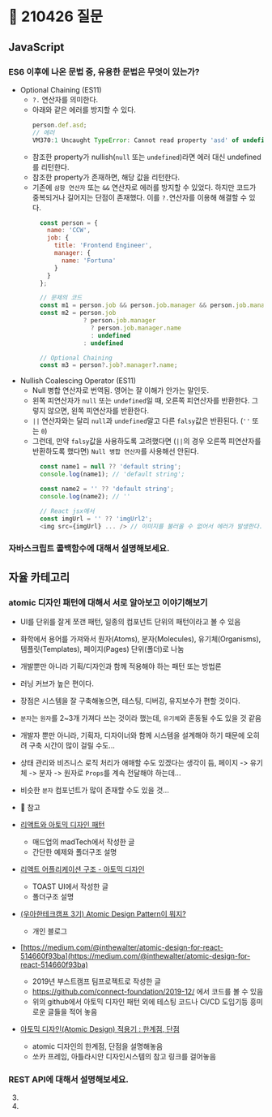 # 📆 210426 질문

## JavaScript
### ES6 이후에 나온 문법 중, 유용한 문법은 무엇이 있는가?
  - Optional Chaining (ES11)
    - `?.` 연산자를 의미한다.
    - 아래와 같은 에러를 방지할 수 있다.
      ```javascript
      person.def.asd;
      // 에러
      VM370:1 Uncaught TypeError: Cannot read property 'asd' of undefined at <anonymous>:1:12
      ```
    - 참조한 property가 nullish(`null` 또는 `undefined`)라면 에러 대신 undefined를 리턴한다.
    - 참조한 property가 존재하면, 해당 값을 리턴한다.
    - 기존에 `삼항 연산자` 또는 `&&` 연산자로 에러를 방지할 수 있었다. 하지만 코드가 중복되거나 길어지는 단점이 존재했다. 이를 `?.`연산자를 이용해 해결할 수 있다. 
      ```javascript
        const person = {
          name: 'CCW',
          job: {
            title: 'Frontend Engineer',
            manager: {
              name: 'Fortuna'
            }
          }
        };

        // 문제의 코드
        const m1 = person.job && person.job.manager && person.job.manager.name;
        const m2 = person.job 
                    ? person.job.manager
                      ? person.job.manager.name
                      : undefined
                    : undefined

        // Optional Chaining
        const m3 = person?.job?.manager?.name;
      ```
  - Nullish Coalescing Operator (ES11)
    - Null 병합 연산자로 번역됨. 영어는 잘 이해가 안가는 말인듯.  
    - 왼쪽 피연산자가 `null` 또는 `undefined`일 때, 오른쪽 피연산자를 반환한다. 그렇지 않으면, 왼쪽 피연산자를 반환한다.
    - `||` 연산자와는 달리 `null`과 `undefined`말고 다른 `falsy`값은 반환된다. (`''` 또는 `0`)
    - 그런데, 만약 `falsy`값을 사용하도록 고려했다면 (`||`의 경우 오른쪽 피연산자를 반환하도록 했다면) `Null 병합 연산자`를 사용해선 안된다.  
      ```javascript
        const name1 = null ?? 'default string';
        console.log(name1); // 'default string';

        const name2 = '' ?? 'default string';
        console.log(name2); // ''

        // React jsx에서
        const imgUrl = '' ?? 'imgUrl2';
        <img src={imgUrl} ... /> // 이미지를 불러올 수 없어서 에러가 발생한다.
      ```

  
### 자바스크립트 콜백함수에 대해서 설명해보세요.

## 자율 카테고리
### atomic 디자인 패턴에 대해서 서로 알아보고 이야기해보기
  - UI를 단위를 잘게 쪼갠 패턴, 일종의 컴포넌트 단위의 패턴이라고 볼 수 있음
  - 화학에서 용어를 가져와서 원자(Atoms), 분자(Molecules), 유기체(Organisms), 템플릿(Templates), 페이지(Pages) 단위(폴더)로 나눔
  - 개발뿐만 아니라 기획/디자인과 함께 적용해야 하는 패턴 또는 방법론
  - 러닝 커브가 높은 편이다.

  - 장점은 시스템을 잘 구축해놓으면, 테스팅, 디버깅, 유지보수가 편할 것이다.
  - `분자`는 `원자`를 2~3개 가져다 쓰는 것이라 했는데, `유기체`와 혼동될 수도 있을 것 같음
  - 개발자 뿐만 아니라, 기획자, 디자이너와 함께 시스템을 설계해야 하기 때문에 오히려 구축 시간이 많이 걸릴 수도...
  - 상태 관리와 비즈니스 로직 처리가 애매할 수도 있겠다는 생각이 듬, 페이지 -> 유기체 -> 분자 -> 원자로 `Props`를 계속 전달해야 하는데... 
  - 비슷한 `분자` 컴포넌트가 많이 존재할 수도 있을 것...

  - 📌 참고
  - [리액트와 아토믹 디자인 패턴](https://tech.madup.com/atomic-design/)
    - 매드업의 madTech에서 작성한 글
    - 간단한 예제와 폴더구조 설명
  - [리액트 어플리케이션 구조 - 아토믹 디자인](https://ui.toast.com/weekly-pick/ko_20200213)
    - TOAST UI에서 작성한 글
    - 폴더구조 설명
  - [(우아한테크캠프 3기) Atomic Design Pattern이 뭐지?](https://zoomkoding.github.io/%EB%94%94%EC%9E%90%EC%9D%B8%ED%8C%A8%ED%84%B4/%EC%9A%B0%EC%95%84%ED%95%9C%ED%85%8C%ED%81%AC%EC%BA%A0%ED%94%84/2020/07/09/atomic-design-pattern.html)
    - 개인 블로그
  - [https://medium.com/@inthewalter/atomic-design-for-react-514660f93ba](https://medium.com/@inthewalter/atomic-design-for-react-514660f93ba)
    - 2019년 부스트캠프 팀프로젝트로 작성한 글
    - https://github.com/connect-foundation/2019-12/ 에서 코드를 볼 수 있음
    - 위의 github에서 아토믹 디자인 패턴 외에 테스팅 코드나 CI/CD 도입기등 흥미로운 글들을 적어 놓음
  - [아토믹 디자인(Atomic Design) 적용기 : 한계점, 단점](https://sumini.dev/guide/009-dont-use-atomic-design/)
    - atomic 디자인의 한계점, 단점을 설명해놓음 
    - 쏘카 프레임, 아틀라시안 디자인시스템의 참고 링크를 걸어놓음
   
### REST API에 대해서 설명해보세요.
3.
4. 
